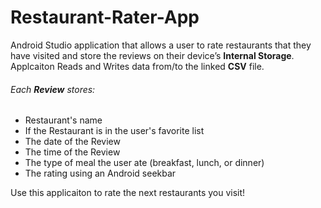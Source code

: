 # Restaurant-Rater-App


Android Studio application that allows a user to rate restaurants that they have visited and store the reviews on their device’s **Internal Storage**. Applcaiton Reads and Writes data from/to the linked **CSV** file.

###### Each **Review** stores:
* Restaurant's name 
* If the Restaurant is in the user's favorite list 
* The date of the Review
* The time of the Review
* The type of meal the user ate (breakfast, lunch, or dinner)
* The rating using an Android seekbar

Use this applicaiton to rate the next restaurants you visit!
